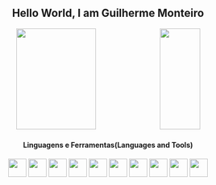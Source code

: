 <h2 align="center">Hello World, I am Guilherme Monteiro</h2>
<div align="center">
  <img height="200" width="56%" src="https://github-readme-stats.vercel.app/api?username=guimonteirozz&count_private=true&theme=onedark&show_icons=true"/>
  <img height="200" width="40%" src="https://github-readme-stats.vercel.app/api/top-langs/?username=guimonteirozz&theme=onedark&layout=compact&langs_count=10"/> 
</div>

<h4 align="center">Linguagens e Ferramentas(Languages and Tools)</h4>
<div align="center">
  <img height="36px" src="https://cdn.jsdelivr.net/gh/devicons/devicon/icons/html5/html5-original.svg" />
  <img height="36px" src="https://cdn.jsdelivr.net/gh/devicons/devicon/icons/css3/css3-original.svg" />
  <img height="36px" src="https://cdn.jsdelivr.net/gh/devicons/devicon/icons/sass/sass-original.svg" />
  <img height="36px" src="https://cdn.jsdelivr.net/gh/devicons/devicon/icons/javascript/javascript-original.svg" />
  <img height="36px" src="https://cdn.jsdelivr.net/gh/devicons/devicon/icons/react/react-original.svg" />
  <img height="36px" src="https://cdn.jsdelivr.net/gh/devicons/devicon/icons/python/python-original.svg" />
  <img height="36px" src="https://cdn.jsdelivr.net/gh/devicons/devicon/icons/git/git-original.svg" />
  <img height="36px" src="https://cdn.jsdelivr.net/gh/devicons/devicon/icons/ubuntu/ubuntu-plain.svg" />
  <img height="36px" src="https://cdn.jsdelivr.net/gh/devicons/devicon/icons/figma/figma-original.svg" />
  <img height="36px" src="https://cdn.jsdelivr.net/gh/devicons/devicon@latest/icons/java/java-original-wordmark.svg" />
</div>
